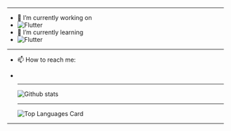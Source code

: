 
-------------------------------------------------------------------------------------------------------------------------------------------------------------
- 🔭 I’m currently working on 
- ![Flutter](https://img.shields.io/badge/Flutter-02569B?style=for-the-badge&logo=flutter&logoColor=white) 
- 🌱 I’m currently learning    
- ![Flutter](https://img.shields.io/badge/Flutter-02569B?style=for-the-badge&logo=flutter&logoColor=white)
- -------------------------------------------------------------------------------------------------------------------------------------------------------------
- 📫 How to reach me:  

- [![<LinkedIn>](https://img.shields.io/badge/LinkedIn-0077B5?style=for-the-badge&logo=linkedin&logoColor=white)](https://www.linkedin.com/in/nihad-jusovi%C4%87-16788a226/)
  
  -------------------------------------------------------------------------------------------------------------------------------------------------------------


  ![Github stats](https://github-readme-stats.vercel.app/api?username=tihynihy&theme=highcontrast&show_icons=true&count_private=true)
  
  
  -------------------------------------------------------------------------------------------------------------------------------------------------------------
  
  
  ![Top Languages Card](https://github-readme-stats.vercel.app/api/top-langs/?username=tihynihy)
  
 -------------------------------------------------------------------------------------------------------------------------------------------------------------
  

